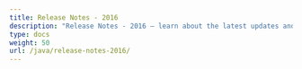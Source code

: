 ```yaml
---
title: Release Notes - 2016
description: "Release Notes - 2016 – learn about the latest updates and fixes."
type: docs
weight: 50
url: /java/release-notes-2016/
---
```



